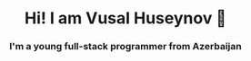 <h1 align="center">Hi! I am Vusal Huseynov 🚀</h1>
<h3 align="center">I'm a young full-stack programmer from Azerbaijan</h3>
